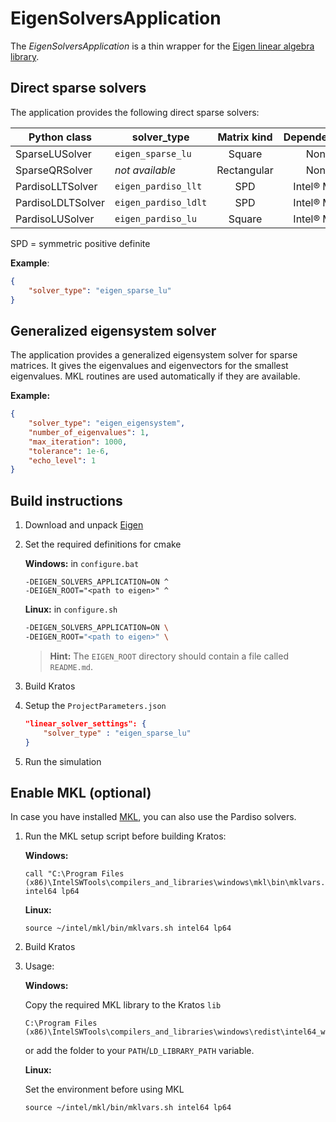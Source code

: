 # EigenSolversApplication

The *EigenSolversApplication* is a thin wrapper for the [Eigen linear algebra library](http://eigen.tuxfamily.org/index.php?title=Main_Page).

## Direct sparse solvers

The application provides the following direct sparse solvers:

| Python class      | solver_type          | Matrix kind | Dependencies |
|-------------------|----------------------|:-----------:|:------------:|
| SparseLUSolver    | `eigen_sparse_lu`    | Square      | None         |
| SparseQRSolver    | *not available*      | Rectangular | None         |
| PardisoLLTSolver  | `eigen_pardiso_llt`  | SPD         | Intel® MKL   |
| PardisoLDLTSolver | `eigen_pardiso_ldlt` | SPD         | Intel® MKL   |
| PardisoLUSolver   | `eigen_pardiso_lu`   | Square      | Intel® MKL   |

SPD = symmetric positive definite

**Example**:

```json
{
    "solver_type": "eigen_sparse_lu"
}
```

## Generalized eigensystem solver

The application provides a generalized eigensystem solver for sparse matrices. It gives the eigenvalues and eigenvectors for the smallest eigenvalues. MKL routines are used automatically if they are available.

**Example:**

```json
{
    "solver_type": "eigen_eigensystem",
    "number_of_eigenvalues": 1,
    "max_iteration": 1000,
    "tolerance": 1e-6,
    "echo_level": 1
}
```

## Build instructions

1. Download and unpack [Eigen](http://eigen.tuxfamily.org/)

2. Set the required definitions for cmake

    **Windows:** in `configure.bat`

    ```batch
    -DEIGEN_SOLVERS_APPLICATION=ON ^
    -DEIGEN_ROOT="<path to eigen>" ^
    ```

    **Linux:** in `configure.sh`

    ```bash
    -DEIGEN_SOLVERS_APPLICATION=ON \
    -DEIGEN_ROOT="<path to eigen>" \
    ```

    > **Hint:** The `EIGEN_ROOT` directory should contain a file called `README.md`.

3. Build Kratos

4. Setup the `ProjectParameters.json`

    ```json
    "linear_solver_settings": {
        "solver_type" : "eigen_sparse_lu"
    }
    ```

5. Run the simulation

## Enable MKL (optional)

In case you have installed [MKL](https://software.intel.com/en-us/mkl), you can also use the Pardiso solvers.

1. Run the MKL setup script before building Kratos:

    **Windows:**

    ```batch
    call "C:\Program Files (x86)\IntelSWTools\compilers_and_libraries\windows\mkl\bin\mklvars.bat" intel64 lp64
    ```
    
    **Linux:**

    ```batch
    source ~/intel/mkl/bin/mklvars.sh intel64 lp64
    ```

2. Build Kratos

3. Usage:

    **Windows:**

    Copy the required MKL library to the Kratos `lib`
    

    ```
    C:\Program Files (x86)\IntelSWTools\compilers_and_libraries\windows\redist\intel64_win\mkl\mkl_rt.dll
    ```

    or add the folder to your `PATH`/`LD_LIBRARY_PATH` variable.

    **Linux:**
    
    Set the environment before using MKL
    ```batch
    source ~/intel/mkl/bin/mklvars.sh intel64 lp64
    ```